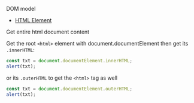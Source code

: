 DOM model

- [HTML Element](https://developer.mozilla.org/en-US/docs/Web/API/HTMLHtmlElement)

Get entire html document content

Get the root `<html>` element with document.documentElement then get its `.innerHTML`:

```js
const txt = document.documentElement.innerHTML;
alert(txt);
```

or its `.outerHTML` to get the `<html>` tag as well

```js
const txt = document.documentElement.outerHTML;
alert(txt);
```